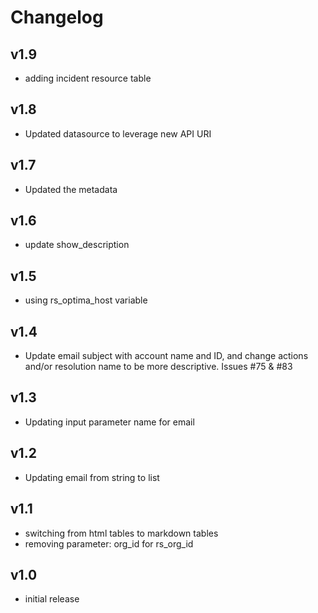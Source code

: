 # Changelog

## v1.9

- adding incident resource table

## v1.8

- Updated datasource to leverage new API URI

## v1.7

- Updated the metadata

## v1.6

- update show_description

## v1.5

- using rs_optima_host variable

## v1.4

- Update email subject with account name and ID, and change actions and/or resolution name to be more descriptive. Issues #75 & #83

## v1.3

- Updating input parameter name for email

## v1.2

- Updating email from string to list

## v1.1

- switching from html tables to markdown tables
- removing parameter: org_id for rs_org_id

## v1.0

- initial release
